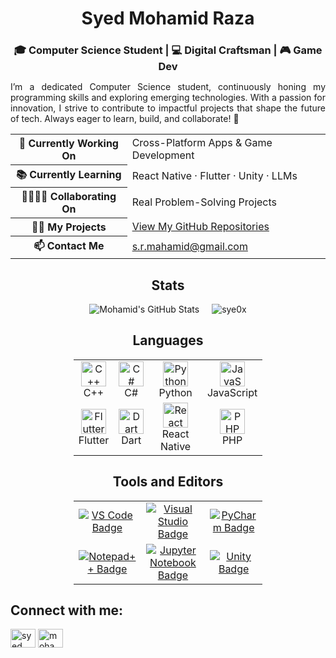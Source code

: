 
<h1 align="center">Syed Mohamid Raza</h1> 
<h3 align="center" style="margin-bottom: 5px;">
  <b>🎓 Computer Science Student | 💻 Digital Craftsman | 🎮 Game Dev</b>
</h3>


<p align="justify">
I’m a dedicated Computer Science student, continuously honing my programming skills and exploring emerging technologies. 
With a passion for innovation, I strive to contribute to impactful projects that shape the future of tech. 
Always eager to learn, build, and collaborate! 🚀
</p>

<table align="center">
    <tr>
      <th>🔭 Currently Working On</th>
      <td>Cross-Platform Apps & Game Development</td>
    </tr>
    <tr>
      <th>📚 Currently Learning</th>
      <td>React Native · Flutter · Unity · LLMs</td>
    </tr>
    <tr>
      <th>🫱🏽‍🫲🏾 Collaborating On</th>
      <td>Real Problem-Solving Projects</td>
    </tr>
    <tr>
      <th>👨‍💻 My Projects</th>
      <td><a href="https://github.com/Sye0x?tab=repositories" target="_blank">View My GitHub Repositories</a></td>
    </tr>
    <tr>
      <th>📫 Contact Me</th>
      <td><a href="mailto:s.r.mahamid@gmail.com">s.r.mahamid@gmail.com</a></td>
    </tr>
  </table>

<!-- GitHub stats from https://github.com/anuraghazra/github-readme-stats -->
<h2 align="center">Stats</h2>
<div align="center" style="display: flex; justify-content: center; gap: 20px; flex-wrap: wrap;">
  <img src="https://github-readme-stats.vercel.app/api?username=Sye0x&show_icons=true&theme=transparent" alt="Mohamid's GitHub Stats" />
  <img src="https://github-readme-streak-stats.herokuapp.com/?user=sye0x&theme=transparent" alt="sye0x" />
</div>


<h2 align="center">Languages</h2>
<table align="center" style="width: 60%; border-collapse: collapse; border: none; margin: auto;">
  <tr>
    <td align="center" style="border: none;">
      <img src="https://cdn.jsdelivr.net/gh/devicons/devicon/icons/cplusplus/cplusplus-line.svg" width="40px" alt="C++" />
      <br />C++
    </td>
    <td align="center" style="border: none;">
      <img src="https://cdn.jsdelivr.net/gh/devicons/devicon/icons/csharp/csharp-original.svg" width="40px" alt="C#" />
      <br />C#
    </td>
    <td align="center" style="border: none;">
      <img src="https://cdn.jsdelivr.net/gh/devicons/devicon/icons/python/python-plain.svg" width="40px" alt="Python" />
      <br />Python
    </td>
    <td align="center" style="border: none;">
      <img src="https://cdn.jsdelivr.net/gh/devicons/devicon/icons/javascript/javascript-plain.svg" width="40px" alt="JavaScript" />
      <br />JavaScript
    </td>
  </tr>
  <tr>
    <td align="center" style="border: none;">
      <img src="https://cdn.jsdelivr.net/gh/devicons/devicon/icons/flutter/flutter-original.svg" width="40px" alt="Flutter" />
      <br />Flutter
    </td>
    <td align="center" style="border: none;">
      <img src="https://cdn.jsdelivr.net/gh/devicons/devicon/icons/dart/dart-original.svg" width="40px" alt="Dart" />
      <br />Dart
    </td>
    <td align="center" style="border: none;">
      <img src="https://cdn.jsdelivr.net/gh/devicons/devicon/icons/react/react-original.svg" width="40px" alt="React Native" />
      <br />React Native
    </td>
    <td align="center" style="border: none;">
      <img src="https://cdn.jsdelivr.net/gh/devicons/devicon/icons/php/php-original.svg" width="40px" alt="PHP" />
      <br />PHP
    </td>
  </tr>
</table>

<h2 align="center">Tools and Editors</h2>

<table align="center" style="width: 60%; border-collapse: collapse; border: none; margin: auto;">
  <tr>
    <td align="center" style="border: none;">
      <a href="https://code.visualstudio.com/">
        <img src="https://img.shields.io/badge/Visual_Studio_Code-0078D4?style=for-the-badge&logo=visual%20studio%20code&logoColor=white" alt="VS Code Badge"/>
      </a>
    </td>
    <td align="center" style="border: none;">
      <a href="https://visualstudio.microsoft.com/">
        <img src="https://img.shields.io/badge/Visual_Studio-5C2D91?style=for-the-badge&logo=visual%20studio&logoColor=white" alt="Visual Studio Badge"/>
      </a>
    </td>
    <td align="center" style="border: none;">
      <a href="https://www.jetbrains.com/pycharm/">
        <img src="https://img.shields.io/badge/PyCharm-000000?style=for-the-badge&logo=pycharm&logoColor=white" alt="PyCharm Badge"/>
      </a>
    </td>
  </tr>
  <tr>
    <td align="center" style="border: none;">
      <a href="https://notepad-plus-plus.org/">
        <img src="https://img.shields.io/badge/Notepad++-90E59A.svg?style=for-the-badge&logo=notepad%2B%2B&logoColor=black" alt="Notepad++ Badge"/>
      </a>
    </td>
    <td align="center" style="border: none;">
      <a href="https://jupyter.org/">
        <img src="https://img.shields.io/badge/Jupyter_Notebook-F37626?style=for-the-badge&logo=jupyter&logoColor=white" alt="Jupyter Notebook Badge"/>
      </a>
    </td>
    <td align="center" style="border: none;">
      <a href="https://unity.com/">
        <img src="https://img.shields.io/badge/Unity-100000?style=for-the-badge&logo=unity&logoColor=white" alt="Unity Badge"/>
      </a>
    </td>
  </tr>
</table>

<h2 align="left">Connect with me:</h2>
<p align="left">
<a href="https://linkedin.com/in/syed mohamid raza nadvi" target="blank"><img align="center" src="https://raw.githubusercontent.com/rahuldkjain/github-profile-readme-generator/master/src/images/icons/Social/linked-in-alt.svg" alt="syed mohamid raza nadvi" height="30" width="40" /></a>
<a href="https://www.leetcode.com/mohamid raza" target="blank"><img align="center" src="https://raw.githubusercontent.com/rahuldkjain/github-profile-readme-generator/master/src/images/icons/Social/leet-code.svg" alt="mohamid raza" height="30" width="40" /></a>
</p>

